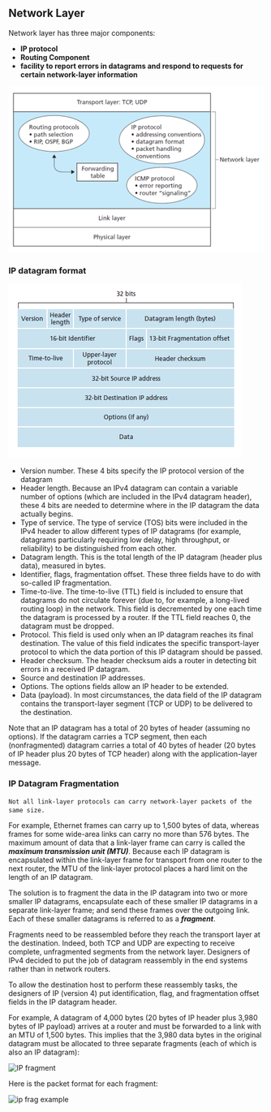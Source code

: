 

## Network Layer

Network layer has three major components:
- **IP protocol**
- **Routing Component**
- **facility to report errors in datagrams and respond to requests for certain network-layer information**

![Inside network layer](images/inside_network_layer.png)

### IP datagram format
![ip packet](images/ip_packet.png)

- Version number. These 4 bits specify the IP protocol version of the datagram
- Header length. Because an IPv4 datagram can contain a variable number of
options (which are included in the IPv4 datagram header), these 4 bits are needed
to determine where in the IP datagram the data actually begins.
- Type of service. The type of service (TOS) bits were included in the IPv4 header
to allow different types of IP datagrams (for example, datagrams particularly
requiring low delay, high throughput, or reliability) to be distinguished from each
other.
- Datagram length. This is the total length of the IP datagram (header plus data),
measured in bytes.
- Identifier, flags, fragmentation offset. These three fields have to do with so-called
IP fragmentation.
- Time-to-live. The time-to-live (TTL) field is included to ensure that datagrams
do not circulate forever (due to, for example, a long-lived routing loop) in the
network. This field is decremented by one each time the datagram is processed
by a router. If the TTL field reaches 0, the datagram must be dropped.
- Protocol. This field is used only when an IP datagram reaches its final destination.
The value of this field indicates the specific transport-layer protocol to
which the data portion of this IP datagram should be passed.
- Header checksum. The header checksum aids a router in detecting bit errors in a
received IP datagram.
- Source and destination IP addresses.
- Options. The options fields allow an IP header to be extended.
- Data (payload). In most circumstances, the data
field of the IP datagram contains the transport-layer segment (TCP or UDP) to
be delivered to the destination.

Note that an IP datagram has a total of 20 bytes of header (assuming no options). If
the datagram carries a TCP segment, then each (nonfragmented) datagram carries a
total of 40 bytes of header (20 bytes of IP header plus 20 bytes of TCP header) along
with the application-layer message.

### IP Datagram Fragmentation
```Not all link-layer protocols can carry network-layer packets of the same size.```

For example, Ethernet frames can carry up to 1,500
bytes of data, whereas frames for some wide-area links can carry no more than 576
bytes. The maximum amount of data that a link-layer frame can carry is called the
***maximum transmission unit (MTU)***. Because each IP datagram is encapsulated
within the link-layer frame for transport from one router to the next router, the MTU
of the link-layer protocol places a hard limit on the length of an IP datagram.

The solution is to fragment the data in the IP datagram into two or more smaller IP
datagrams, encapsulate each of these smaller IP datagrams in a separate link-layer
frame; and send these frames over the outgoing link. Each of these smaller datagrams
is referred to as a ***fragment***.

Fragments need to be reassembled before they reach the transport layer at the destination.
Indeed, both TCP and UDP are expecting to receive complete, unfragmented
segments from the network layer. Designers of IPv4 decided to put the job
of datagram reassembly in the end systems rather than in network routers.

To allow the destination host to
perform these reassembly tasks, the designers of IP (version 4) put identification,
flag, and fragmentation offset fields in the IP datagram header.

For example, A datagram of 4,000 bytes (20 bytes of IP
header plus 3,980 bytes of IP payload) arrives at a router and must be forwarded to
a link with an MTU of 1,500 bytes. This implies that the 3,980 data bytes in the
original datagram must be allocated to three separate fragments (each of which is
also an IP datagram):

![IP fragment](images/ip_fragment.png)

Here is the packet format for each fragment:

![ip frag example](images/ip_frag_example.png)

